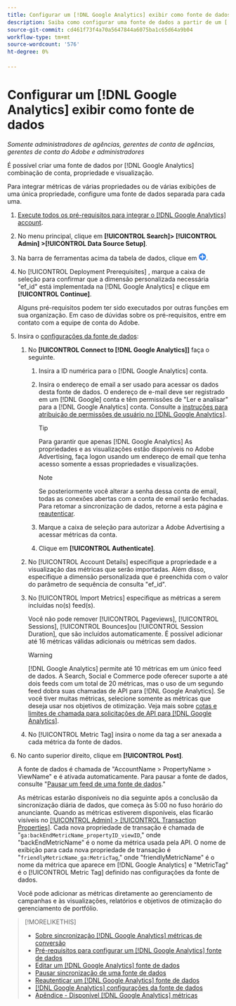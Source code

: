 ```yaml
---
title: Configurar um [!DNL Google Analytics] exibir como fonte de dados
description: Saiba como configurar uma fonte de dados a partir de um [!DNL Google Analytics] exibição.
source-git-commit: cd461f73f4a70a5647844a6075ba1c65d64a9b04
workflow-type: tm+mt
source-wordcount: '576'
ht-degree: 0%

---
```


# Configurar um [!DNL Google Analytics] exibir como fonte de dados

*Somente administradores de agências, gerentes de conta de agências, gerentes de conta do Adobe e administradores*

É possível criar uma fonte de dados por [!DNL Google Analytics] combinação de conta, propriedade e visualização.

Para integrar métricas de várias propriedades ou de várias exibições de uma única propriedade, configure uma fonte de dados separada para cada uma.

1. [Execute todos os pré-requisitos para integrar o [!DNL Google Analytics] account](data-source-prerequisites.md).

1. No menu principal, clique em **[!UICONTROL Search]> [!UICONTROL Admin] >[!UICONTROL Data Source Setup]**.

1. Na barra de ferramentas acima da tabela de dados, clique em ![Criar](/help/search-social-commerce/assets/add.png "Criar").

1. No [!UICONTROL Deployment Prerequisites] , marque a caixa de seleção para confirmar que a dimensão personalizada necessária &quot;ef_id&quot; está implementada na [!DNL Google Analytics] e clique em **[!UICONTROL Continue]**.

   Alguns pré-requisitos podem ter sido executados por outras funções em sua organização. Em caso de dúvidas sobre os pré-requisitos, entre em contato com a equipe de conta do Adobe.

1. Insira o [configurações da fonte de dados](data-source-settings.md):

   1. No **[!UICONTROL Connect to [!DNL Google Analytics]]** faça o seguinte.

      1. Insira a ID numérica para o [!DNL Google Analytics] conta.

      1. Insira o endereço de email a ser usado para acessar os dados desta fonte de dados. O endereço de e-mail deve ser registrado em um [!DNL Google] conta e têm permissões de &quot;Ler e analisar&quot; para a [!DNL Google Analytics] conta. Consulte a [instruções para atribuição de permissões de usuário no [!DNL Google Analytics]](https://support.google.com/analytics/answer/9305587).

         >[!TIP]
         >
         >Para garantir que apenas [!DNL Google Analytics] As propriedades e as visualizações estão disponíveis no Adobe Advertising, faça logon usando um endereço de email que tenha acesso somente a essas propriedades e visualizações.

         >[!NOTE]
         >
         >Se posteriormente você alterar a senha dessa conta de email, todas as conexões abertas com a conta de email serão fechadas. Para retomar a sincronização de dados, retorne a esta página e [reautenticar](data-source-reauthenticate.md).

      1. Marque a caixa de seleção para autorizar a Adobe Advertising a acessar métricas da conta.

      1. Clique em **[!UICONTROL Authenticate]**.
   1. No [!UICONTROL Account Details] especifique a propriedade e a visualização das métricas que serão importadas. Além disso, especifique a dimensão personalizada que é preenchida com o valor do parâmetro de sequência de consulta &quot;ef_id&quot;.

   1. No [!UICONTROL Import Metrics] especifique as métricas a serem incluídas no(s) feed(s).

      Você não pode remover [!UICONTROL Pageviews], [!UICONTROL Sessions], [!UICONTROL Bounces]ou [!UICONTROL Session Duration], que são incluídos automaticamente. É possível adicionar até 16 métricas válidas adicionais ou métricas sem dados.

      >[!WARNING]
      >
      >[!DNL Google Analytics] permite até 10 métricas em um único feed de dados. A Search, Social e Commerce pode oferecer suporte a até dois feeds com um total de 20 métricas, mas o uso de um segundo feed dobra suas chamadas de API para [!DNL Google Analytics]. Se você tiver muitas métricas, selecione somente as métricas que deseja usar nos objetivos de otimização. Veja mais sobre [cotas e limites de chamada para solicitações de API para [!DNL Google Analytics]](https://developers.google.com/analytics/devguides/reporting/core/v4/limits-quotas).

   1. No [!UICONTROL Metric Tag] insira o nome da tag a ser anexada a cada métrica da fonte de dados.


1. No canto superior direito, clique em **[!UICONTROL Post]**.

   A fonte de dados é chamada de &quot;AccountName > PropertyName > ViewName&quot; e é ativada automaticamente. Para pausar a fonte de dados, consulte &quot;[Pausar um feed de uma fonte de dados](data-source-pause.md).&quot;

   As métricas estarão disponíveis no dia seguinte após a conclusão da sincronização diária de dados, que começa às 5:00 no fuso horário do anunciante. Quando as métricas estiverem disponíveis, elas ficarão visíveis no [[!UICONTROL Admin] > [!UICONTROL Transaction Properties]](/help/search-social-commerce/admin/transaction-properties/transaction-property-about.md). Cada nova propriedade de transação é chamada de &quot;`ga:backEndMetricName_propertyID_viewID`,&quot; onde &quot;backEndMetricName&quot; é o nome da métrica usada pela API. O nome de exibição para cada nova propriedade de transação é &quot;`friendlyMetricName_ga:MetricTag`,&quot; onde &quot;friendlyMetricName&quot; é o nome da métrica que aparece em [!DNL Google Analytics] e &quot;MetricTag&quot; é o [!UICONTROL Metric Tag] definido nas configurações da fonte de dados.

   Você pode adicionar as métricas diretamente ao gerenciamento de campanhas e às visualizações, relatórios e objetivos de otimização do gerenciamento de portfólio.

>[!MORELIKETHIS]
>
>* [Sobre sincronização [!DNL Google Analytics] métricas de conversão](data-source-about.md)
>* [Pré-requisitos para configurar um [!DNL Google Analytics] fonte de dados](data-source-prerequisites.md)
>* [Editar um [!DNL Google Analytics] fonte de dados](data-source-edit.md)
>* [Pausar sincronização de uma fonte de dados](data-source-pause.md)
>* [Reautenticar um [!DNL Google Analytics] fonte de dados](data-source-reauthenticate.md)
>* [[!DNL Google Analytics] configurações da fonte de dados](data-source-settings.md)
>* [Apêndice - Disponível [!DNL Google Analytics] métricas](data-source-ga-metrics.md)

